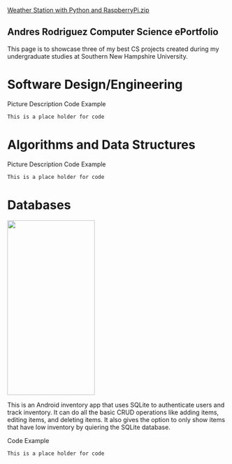 [Weather Station with Python and RaspberryPi.zip](https://github.com/Ar64/CS-ePortfolio/files/6268387/Weather.Station.with.Python.and.RaspberryPi.zip)
## Andres Rodriguez Computer Science ePortfolio

This page is to showcase three of my best CS projects created during my undergraduate studies at Southern New Hampshire University.

# Software Design/Engineering
Picture
Description
Code Example
```markdown
This is a place holder for code
```
# Algorithms and Data Structures
Picture
Description
Code Example
```markdown
This is a place holder for code
```
# Databases

<img src="https://github.com/Ar64/CS-ePortfolio/blob/gh-pages/AndroidInventoryApp%20Screenshots/Grid%20with%20items.png" width="200" height="400"/>

This is an Android inventory app that uses SQLite to authenticate users and track inventory. It can do 
all the basic CRUD operations like adding items, editing items, and deleting items. It also gives the option to 
only show items that have low inventory by quiering the SQLite database.

Code Example

```markdown
This is a place holder for code
```
